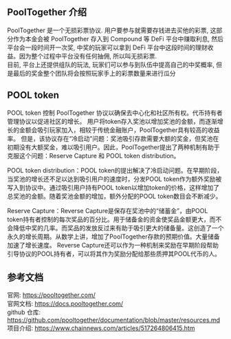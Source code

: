 ## PoolTogether 介绍  
PoolTogether 是一个无损彩票协议. 用户要参与就需要存钱进去买他的彩票, 这部分作为本金会被 PoolTogether 存入到 Compound 等 DeFi 平台中赚取利息, 然后平台会一段时间开一次奖, 中奖的玩家可以拿到 DeFi 平台中这段时间的理财收益。因为整个过程中平台没有任何抽佣, 所以叫无损彩票.    
目前, 平台上还提供组队的玩法, 玩家们可以参与到队伍中提高自己的中奖概率, 但是最后的奖金整个团队将会按照玩家手上的彩票数量来进行瓜分

## POOL token
POOL token 控制 PoolTogether 协议以确保去中心化和社区所有权。代币持有者管理协议以促进社区的增长。
用户将token存入奖池以增加奖池的金额，而逐渐增长的金额会吸引玩家加入，相较于传统金融账户，PoolTogether具有较高的收益率。
但是，该协议存在“冷启动”问题：奖池吸引存款需要大额的奖金，但奖池在初期没有大额奖金，难以吸引用户。因此，PoolTogether提出了两种机制有助于克服这个问题：Reserve Capture 和 POOL token distribution。

POOL token distribution：POOL token的提出解决了冷启动问题。在早期阶段，当奖池的增长还不足以达到吸引用户的速度时，分发POOL token作为额外奖励被写入到协议中。通过吸引用户持有POOL token以增加token的价格，这样增加了总奖池的金额。随着奖池金额的增加，额外分配的POOL token数目会不断减少。

Reserve Capture：Reverse Capture是保存在奖池中的“储蓄金”，由POOL token持有者控制的每次奖品的百分比。用于储备金的资金使奖品金额更大，而不会降低中奖的几率。而奖品的发放反过来有助于吸引更大的储备量。这创造了一个永久的增长周期。从数学上讲，增加了PoolTogether存款的预期价值。大量储备加速了增长速度。
Reverse Capture还可以作为一种机制来奖励在早期阶段帮助引导协议的POOL持有者，可以将其作为奖励分配给那些质押其POOL代币的人。

## 参考文档  
官网: https://pooltogether.com/  
官网文档:  https://docs.pooltogether.com/  
github 仓库:  https://github.com/pooltogether/documentation/blob/master/resources.md   
项目介绍:  https://www.chainnews.com/articles/517264806415.htm  
